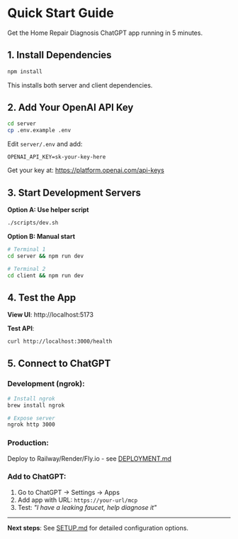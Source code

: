 # Quick Start Guide

Get the Home Repair Diagnosis ChatGPT app running in 5 minutes.

## 1. Install Dependencies

```bash
npm install
```

This installs both server and client dependencies.

## 2. Add Your OpenAI API Key

```bash
cd server
cp .env.example .env
```

Edit `server/.env` and add:
```
OPENAI_API_KEY=sk-your-key-here
```

Get your key at: https://platform.openai.com/api-keys

## 3. Start Development Servers

**Option A: Use helper script**
```bash
./scripts/dev.sh
```

**Option B: Manual start**
```bash
# Terminal 1
cd server && npm run dev

# Terminal 2
cd client && npm run dev
```

## 4. Test the App

**View UI**: http://localhost:5173

**Test API**:
```bash
curl http://localhost:3000/health
```

## 5. Connect to ChatGPT

### Development (ngrok):
```bash
# Install ngrok
brew install ngrok

# Expose server
ngrok http 3000
```

### Production:
Deploy to Railway/Render/Fly.io - see [DEPLOYMENT.md](./DEPLOYMENT.md)

### Add to ChatGPT:
1. Go to ChatGPT → Settings → Apps
2. Add app with URL: `https://your-url/mcp`
3. Test: *"I have a leaking faucet, help diagnose it"*

---

**Next steps**: See [SETUP.md](./SETUP.md) for detailed configuration options.
